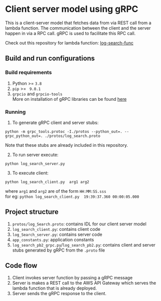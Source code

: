 # Client server model using gRPC

This is a client-server model that fetches data from via REST call from a lambda function. The communication between the client and the server happen in via a RPC call. gRPC is used to facilitate this RPC call. 

Check out this repository for lambda function: [log-search-func](https://github.com/stoic-devv/log-search-func)

##  Build and run configurations

### Build requirements
1. Python >= `3.8`
2. `pip` >= ` 9.0.1`
3. `grpcio` and `grpcio-tools`<br/>
More on installation of gRPC libraries can be found [here](https://grpc.io/docs/languages/python/quickstart/)

### Running
1. To generate gRPC client and server stubs:

`python -m grpc_tools.protoc -I./protos --python_out=. --grpc_python_out=. ./protos/log_search.proto`

Note that these stubs are already included in this repository.

2. To run server execute:

`python log_search_server.py`

3. To execute client:

`python log_search_client.py  arg1 arg2`

where `arg1` and `arg2` are of the form `HH:MM:SS.sss`<br/>
for eg: `python log_search_client.py  19:39:37.360 00:00:05.000`

## Project structure
1. `protos/log_Search.proto`: contains IDL for our client server model
2. `log_search_client.py`: contains client code
3. `log_Search_server.py`: contains server code
4. `app_constants.py`: application constants
5. `log_search_pb2_grpc.py`/`log_search_pb2.py`: contains client and server stubs generated by gRPC from the `.proto` file


## Code flow
1. Client invokes server function by passing a gRPC message
2. Server is makes a REST call to the AWS API Gateway which serves the lambda function that is already deployed.
3. Server sends the gRPC response to the client.